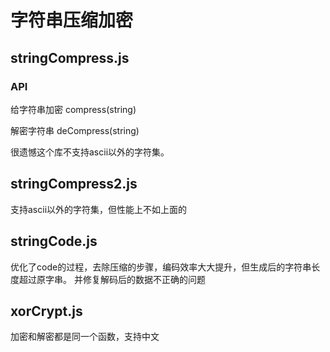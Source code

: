 
# 字符串压缩加密

## stringCompress.js

### API

给字符串加密
compress(string)

解密字符串
deCompress(string)

很遗憾这个库不支持ascii以外的字符集。

## stringCompress2.js

支持ascii以外的字符集，但性能上不如上面的


## stringCode.js

优化了code的过程，去除压缩的步骤，编码效率大大提升，但生成后的字符串长度超过原字串。
并修复解码后的数据不正确的问题

## xorCrypt.js

加密和解密都是同一个函数，支持中文



